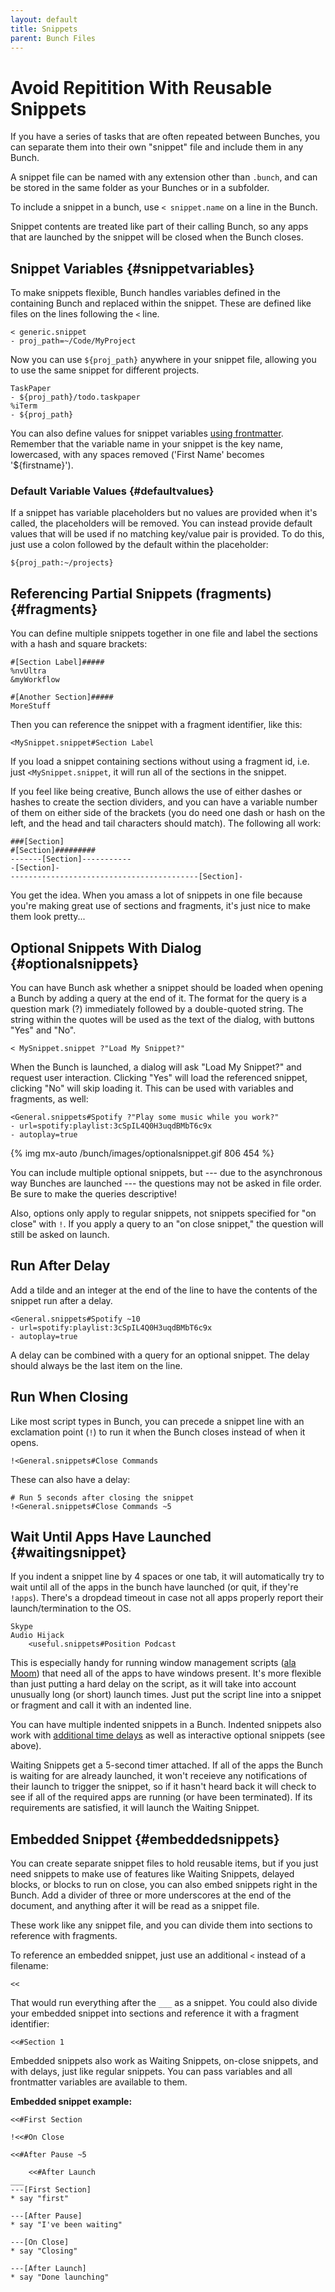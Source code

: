```yaml
---
layout: default
title: Snippets
parent: Bunch Files
---
```

# Avoid Repitition With Reusable Snippets

If you have a series of tasks that are often repeated between Bunches, you can separate them into their own "snippet" file and include them in any Bunch. 

A snippet file can be named with any extension other than `.bunch`, and can be stored in the same folder as your Bunches or in a subfolder.

To include a snippet in a bunch, use `< snippet.name` on a line in the Bunch.

Snippet contents are treated like part of their calling Bunch, so any apps that are launched by the snippet will be closed when the Bunch closes.

## Snippet Variables {#snippetvariables}

To make snippets flexible, Bunch handles variables defined in the containing Bunch and replaced within the snippet. These are defined like files on the lines following the `<` line.

    < generic.snippet
    - proj_path=~/Code/MyProject

Now you can use `${proj_path}` anywhere in your snippet file, allowing you to use the same snippet for different projects.

    TaskPaper
    - ${proj_path}/todo.taskpaper
    %iTerm
    - ${proj_path}

You can also define values for snippet variables [using frontmatter](/bunch/docs/bunch-files/frontmatter/#arbitrarykeys). Remember that the variable name in your snippet is the key name, lowercased, with any spaces removed ('First Name' becomes '${firstname}').

### Default Variable Values {#defaultvalues}

If a snippet has variable placeholders but no values are provided when it's called, the placeholders will be removed. You can instead provide default values that will be used if no matching key/value pair is provided. To do this, just use a colon followed by the default within the placeholder:

    ${proj_path:~/projects}

## Referencing Partial Snippets (fragments) {#fragments}

You can define multiple snippets together in one file and label the sections with a hash and square brackets:

    #[Section Label]#####
    %nvUltra
    &myWorkflow

    #[Another Section]#####
    MoreStuff

Then you can reference the snippet with a fragment identifier, like this:

    <MySnippet.snippet#Section Label

If you load a snippet containing sections without using a fragment id, i.e. just `<MySnippet.snippet`, it will run all of the sections in the snippet.

If you feel like being creative, Bunch allows the use of either dashes or hashes to create the section dividers, and you can have a variable number of them on either side of the brackets (you do need one dash or hash on the left, and the head and tail characters should match). The following all work:

```
###[Section]
#[Section]#########
-------[Section]-----------
-[Section]-
------------------------------------------[Section]-
```

You get the idea. When you amass a lot of snippets in one file because you're  making great use of sections and fragments, it's just nice to make them look pretty...

## Optional Snippets With Dialog {#optionalsnippets}

You can have Bunch ask whether a snippet should be loaded when opening a Bunch by adding a query at the end of it. The format for the query is a question mark (?) immediately followed by a double-quoted string. The string within the quotes will be used as the text of the dialog, with buttons "Yes" and "No".

    < MySnippet.snippet ?"Load My Snippet?"

When the Bunch is launched, a dialog will ask "Load My Snippet?" and request user interaction. Clicking "Yes" will load the referenced snippet, clicking "No" will skip loading it. This can be used with variables and fragments, as well:

    <General.snippets#Spotify ?"Play some music while you work?"
    - url=spotify:playlist:3cSpIL4Q0H3uqdBMbT6c9x
    - autoplay=true

{% img mx-auto /bunch/images/optionalsnippet.gif 806 454 %}

You can include multiple optional snippets, but --- due to the asynchronous way Bunches are launched --- the questions may not be asked in file order. Be sure to make the queries descriptive! 

Also, options only apply to regular snippets, not snippets specified for "on close" with `!`. If you apply a query to an "on close snippet," the question will still be asked on launch.

## Run After Delay

Add a tilde and an integer at the end of the line to have the contents of the snippet run after a delay.

    <General.snippets#Spotify ~10
    - url=spotify:playlist:3cSpIL4Q0H3uqdBMbT6c9x
    - autoplay=true

A delay can be combined with a query for an optional snippet. The delay should always be the last item on the line.

## Run When Closing

Like most script types in Bunch, you can precede a snippet line with an exclamation point (`!`) to run it when the Bunch closes instead of when it opens.

    !<General.snippets#Close Commands

These can also have a delay:
    
    # Run 5 seconds after closing the snippet
    !<General.snippets#Close Commands ~5

## Wait Until Apps Have Launched {#waitingsnippet}

If you indent a snippet line by 4 spaces or one tab, it will automatically try to wait until all of the apps in the bunch have launched (or quit, if they're `!apps`). There's a dropdead timeout in case not all apps properly report their launch/termination to the OS.

```
Skype
Audio Hijack
    <useful.snippets#Position Podcast
```

This is especially handy for running window management scripts ([ala Moom](/bunch/docs/integration/moom/)) that need all of the apps to have windows present. It's more flexible than just putting a hard delay on the script, as it will take into account unusually long (or short) launch times. Just put the script line into a snippet or fragment and call it with an indented line.

You can have multiple indented snippets in a Bunch. Indented snippets also work with [additional time delays](/bunch/docs/bunch-files/delay/) as well as interactive optional snippets (see above).

Waiting Snippets get a 5-second timer attached. If all of the apps the Bunch is waiting for are already launched, it won't receieve any notifications of their launch to trigger the snippet, so if it hasn't heard back it will check to see if all of the required apps are running (or have been terminated). If its requirements are satisfied, it will launch the Waiting Snippet.

## Embedded Snippet {#embeddedsnippets}

You can create separate snippet files to hold reusable items, but if you just need snippets to make use of features like Waiting Snippets, delayed blocks, or blocks to run on close, you can also embed snippets right in the Bunch. Add a divider of three or more underscores at the end of the document, and anything after it will be read as a snippet file.

These work like any snippet file, and you can divide them into sections to reference with fragments.

To reference an embedded snippet, just use an additional `<` instead of a filename:

    <<

That would run everything after the `___` as a snippet. You could also divide your embedded snippet into sections and reference it with a fragment identifier:

    <<#Section 1

Embedded snippets also work as Waiting Snippets, on-close snippets, and with delays, just like regular snippets. You can pass variables and all frontmatter variables are available to them.

__Embedded snippet example:__

```
<<#First Section

!<<#On Close

<<#After Pause ~5

    <<#After Launch
___
---[First Section]
* say "first"

---[After Pause]
* say "I've been waiting"

---[On Close]
* say "Closing"

---[After Launch]
* say "Done launching"

